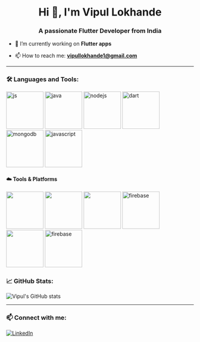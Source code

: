 <h1 align="center">Hi 👋, I'm Vipul Lokhande</h1>
<h3 align="center">A passionate Flutter Developer from India</h3>

- 🔭 I’m currently working on **Flutter apps**

- 📫 How to reach me: **vipullokhande1@gmail.com**

---

### 🛠️ Languages and Tools:

<p align="left">
  <img src="https://cdn.jsdelivr.net/gh/devicons/devicon@latest/icons/flutter/flutter-original.svg" alt="js" width="100" height="100"/>
  <img src="https://cdn.jsdelivr.net/gh/devicons/devicon@latest/icons/java/java-original.svg" alt="java" width="100" height="100"/>
  <img src="https://cdn.jsdelivr.net/gh/devicons/devicon@latest/icons/nodejs/nodejs-original-wordmark.svg" alt="nodejs" width="100" height="100"/>
  <img src="https://cdn.jsdelivr.net/gh/devicons/devicon@latest/icons/dart/dart-original.svg" alt="dart" width="100" height="100"/>
  <img src="https://cdn.jsdelivr.net/gh/devicons/devicon@latest/icons/mongodb/mongodb-original-wordmark.svg" alt="mongodb" width="100" height="100"/>
  <img src="https://cdn.jsdelivr.net/gh/devicons/devicon@latest/icons/javascript/javascript-original.svg" alt="javascript" width="100" height="100"/>
</p>

#### ☁️ Tools & Platforms

<p align="left">
  <img src="https://cdn.jsdelivr.net/gh/devicons/devicon/icons/vscode/vscode-original.svg" width="100"/>
  <img src="https://cdn.jsdelivr.net/gh/devicons/devicon@latest/icons/androidstudio/androidstudio-original.svg" width="100"/>
  <img src="https://cdn.jsdelivr.net/gh/devicons/devicon@latest/icons/eclipse/eclipse-original.svg" width="100"/>
  <img src="https://cdn.jsdelivr.net/gh/devicons/devicon@latest/icons/firebase/firebase-original-wordmark.svg" alt="firebase" width="100"/>
  <img src="https://cdn.jsdelivr.net/gh/devicons/devicon/icons/git/git-original.svg" width="100"/>
  <img src="https://cdn.jsdelivr.net/gh/devicons/devicon@latest/icons/github/github-original-wordmark.svg" alt="firebase" width="100"/>
</p>

### 📈 GitHub Stats:

![Vipul's GitHub stats](https://github-readme-stats.vercel.app/api?username=vipullokhande&show_icons=true&theme=radical)

---

### 📫 Connect with me:

[![LinkedIn](https://img.shields.io/badge/LinkedIn-blue?style=flat&logo=linkedin)](https://www.linkedin.com/in/vipul-lokhande-16b379229)
